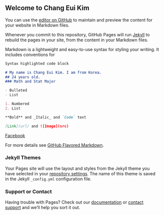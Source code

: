 ## Welcome to Chang Eui Kim

You can use the [editor on GitHub](https://github.com/ckim120/ckim120.github.io/edit/master/index.md) to maintain and preview the content for your website in Markdown files.

Whenever you commit to this repository, GitHub Pages will run [Jekyll](https://jekyllrb.com/) to rebuild the pages in your site, from the content in your Markdown files.


Markdown is a lightweight and easy-to-use syntax for styling your writing. It includes conventions for

```markdown
Syntax highlighted code block

# My name is Chang Eui Kim. I am from Korea.
## 24 years old.
### Math and Stat Major

- Bulleted
- List

1. Numbered
2. List

**Bold** and _Italic_ and `Code` text

[Link](url) and ![Image](src)
```
[Facebook](https://www.facebook.com/michael.ce.kim?ref=bookmarks)

For more details see [GitHub Flavored Markdown](https://guides.github.com/features/mastering-markdown/).

### Jekyll Themes

Your Pages site will use the layout and styles from the Jekyll theme you have selected in your [repository settings](https://github.com/ckim120/ckim120.github.io/settings). The name of this theme is saved in the Jekyll `_config.yml` configuration file.

### Support or Contact

Having trouble with Pages? Check out our [documentation](https://help.github.com/categories/github-pages-basics/) or [contact support](https://github.com/contact) and we’ll help you sort it out.

